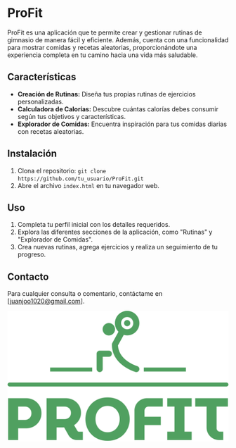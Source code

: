 # ProFit

ProFit es una aplicación que te permite crear y gestionar rutinas de gimnasio de manera fácil y eficiente. Además, cuenta con una funcionalidad para mostrar comidas y recetas aleatorias, proporcionándote una experiencia completa en tu camino hacia una vida más saludable.

## Características

- **Creación de Rutinas:** Diseña tus propias rutinas de ejercicios personalizadas.
- **Calculadora de Calorías:** Descubre cuántas calorías debes consumir según tus objetivos y características.
- **Explorador de Comidas:** Encuentra inspiración para tus comidas diarias con recetas aleatorias.

## Instalación

1. Clona el repositorio: `git clone https://github.com/tu_usuario/ProFit.git`
2. Abre el archivo `index.html` en tu navegador web.

## Uso

1. Completa tu perfil inicial con los detalles requeridos.
2. Explora las diferentes secciones de la aplicación, como "Rutinas" y "Explorador de Comidas".
3. Crea nuevas rutinas, agrega ejercicios y realiza un seguimiento de tu progreso.

## Contacto

Para cualquier consulta o comentario, contáctame en [juanjoo1020@gmail.com].

![Logo de ProFit](assets/img/profit-logo.png)